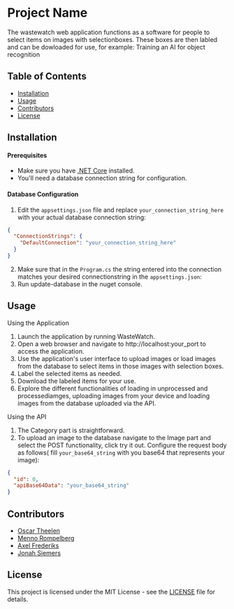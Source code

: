 # Project Name

The wastewatch web application functions as a software for people to select items on images with selectionboxes. These boxes are then labled and can be dowloaded for use, for example: Training an AI for object recognition

## Table of Contents

- [Installation](#installation)
- [Usage](#usage)
- [Contributors](#contributors)
- [License](#license)

## Installation

#### Prerequisites

- Make sure you have [.NET Core](https://dotnet.microsoft.com/en-us/download) installed.
- You'll need a database connection string for configuration.

#### Database Configuration

1. Edit the `appsettings.json` file and replace `your_connection_string_here` with your actual database connection string:

```json
{
  "ConnectionStrings": {
    "DefaultConnection": "your_connection_string_here"
  }
}
```
2. Make sure that in the `Program.cs` the string entered into the connection matches your desired connectionstring in the `appsettings.json`:
3. Run update-database in the nuget console.


## Usage
Using the Application
1. Launch the application by running WasteWatch.
2. Open a web browser and navigate to http://localhost:your_port to access the application.
3. Use the application's user interface to upload images or load images from the database to select items in those images with selection boxes.
4. Label the selected items as needed.
5. Download the labeled items for your use.
6. Explore the different functionalities of loading in unprocessed and processediamges, uploading images from your device and loading images from the database uploaded via the API.

Using the API
1. The Category part is straightforward.
2. To upload an image to the database navigate to the Image part and select the POST functionality, click try it out. Configure the request body as follows( fill `your_base64_string` with you base64 that represents your image):

```json
{
  "id": 0,
  "apiBase64Data": "your_base64_string"
}
```

## Contributors
- [Oscar Theelen](https://github.com/Ozziehman)
- [Menno Rompelberg](https://github.com/MasterDisaster7)
- [Axel Frederiks](https://github.com/ProgrammerGhostPrK)
- [Jonah Siemers](https://github.com/Doomayy)

## License

This project is licensed under the MIT License - see the [LICENSE](LICENSE) file for details.
